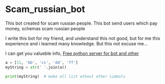 # Scam_russian_bot
This bot created for scam russian people. This bot send users which pay money, schemas scam russian people

I write this bot for my friend, and understand this not good, but for me this experience and i learned many knowledge. But this not excuse me...

I can get you valueble info, 
[Free python server for bot and other](www.pythonanywhere.com/)

```Python
a = [11, 'bb', 'cc', 'dd', 'ff']
myString = str(' '.join(a))

print(myString)  # make all list wthout other simbols 
```